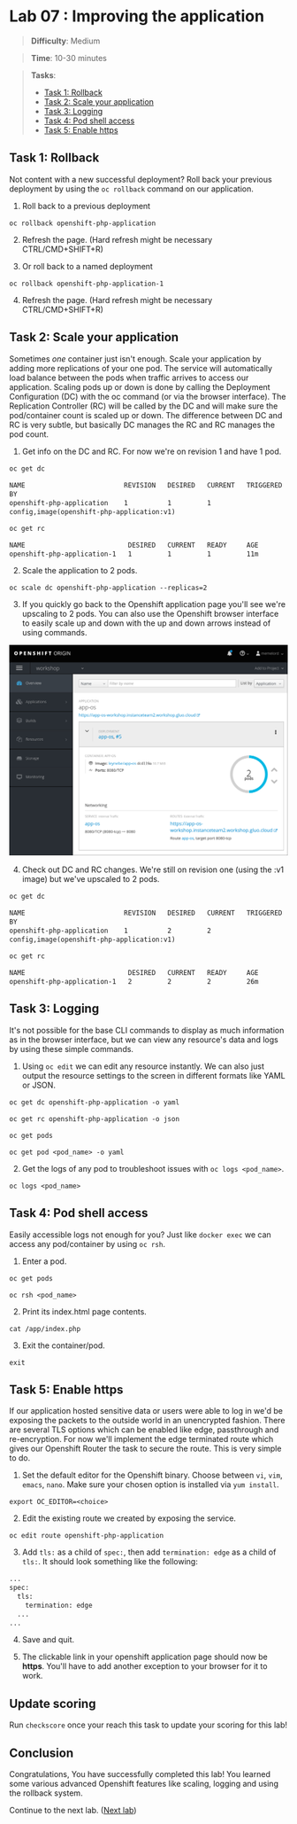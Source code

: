 # Lab 07 : Improving the application

> **Difficulty**: Medium

> **Time**: 10-30 minutes

> **Tasks**:
> - [Task 1: Rollback](#task-1-rollback)
> - [Task 2: Scale your application](#task-2-scale-your-application)
> - [Task 3: Logging](#task-3-logging)
> - [Task 4: Pod shell access](#task-4-pod-shell-access)
> - [Task 5: Enable https](#task-5-enable-https)


## Task 1: Rollback

Not content with a new successful deployment? Roll back your previous deployment by using the `oc rollback` command on our application.

1. Roll back to a previous deployment

  ```
  oc rollback openshift-php-application
  ```

2. Refresh the page. (Hard refresh might be necessary CTRL/CMD+SHIFT+R)
  
3. Or roll back to a named deployment

  ```
  oc rollback openshift-php-application-1
  ```
  
4. Refresh the page. (Hard refresh might be necessary CTRL/CMD+SHIFT+R)


## Task 2: Scale your application

Sometimes *one* container just isn't enough. Scale your application by adding more replications of your one pod. The service will automatically load balance between the pods when traffic arrives to access our application.
Scaling pods up or down is done by calling the Deployment Configuration (DC) with the oc command (or via the browser interface). The Replication Controller (RC) will be called by the DC and will make sure the pod/container count is scaled up or down. The difference between DC and RC is very subtle, but basically DC manages the RC and RC manages the pod count.

1. Get info on the DC and RC. For now we're on revision 1 and have 1 pod.

  ```
  oc get dc
  ```
  
  ```
  NAME                         REVISION   DESIRED   CURRENT   TRIGGERED BY
  openshift-php-application    1          1         1         config,image(openshift-php-application:v1)
  ```
  
  ```
  oc get rc
  ```
  
  ```
  NAME                          DESIRED   CURRENT   READY     AGE
  openshift-php-application-1   1         1         1         11m
  ```

2. Scale the application to 2 pods.

  ```
  oc scale dc openshift-php-application --replicas=2
  ```

3. If you quickly go back to the Openshift application page you'll see we're upscaling to 2 pods. You can also use the Openshift browser interface to easily scale up and down with the up and down arrows instead of using commands.

  ![](../Images/OpenshiftScale2Pods.png)

4. Check out DC and RC changes. We're still on revision one (using the :v1 image) but we've upscaled to 2 pods.

  ```
  oc get dc
  ```
  
  ```
  NAME                         REVISION   DESIRED   CURRENT   TRIGGERED BY
  openshift-php-application    1          2         2         config,image(openshift-php-application:v1)
  ```
  
  ```
  oc get rc
  ```
  
  ```
  NAME                          DESIRED   CURRENT   READY     AGE
  openshift-php-application-1   2         2         2         26m
  ```


## Task 3: Logging

It's not possible for the base CLI commands to display as much information as in the browser interface, but we can view any resource's data and logs by using these simple commands.

1. Using `oc edit` we can edit any resource instantly. We can also just output the resource settings to the screen in different formats like YAML or JSON.

  ```
  oc get dc openshift-php-application -o yaml
  ```

  ```
  oc get rc openshift-php-application -o json
  ```

  ```
  oc get pods
  ```
  
  ```
  oc get pod <pod_name> -o yaml
  ```

2. Get the logs of any pod to troubleshoot issues with `oc logs <pod_name>`.

  ```
  oc logs <pod_name>
  ```

  
## Task 4: Pod shell access

Easily accessible logs not enough for you? Just like `docker exec` we can access any pod/container by using `oc rsh`.

1. Enter a pod.

  ```
  oc get pods
  ```

  ```
  oc rsh <pod_name>
  ```

2. Print its index.html page contents.  

  ```
  cat /app/index.php
  ```
  
3. Exit the container/pod.

  ```
  exit
  ```
  
  
## Task 5: Enable https

If our application hosted sensitive data or users were able to log in we'd be exposing the packets to the outside world in an unencrypted fashion. There are several TLS options which can be enabled like edge, passthrough and re-encryption. For now we'll implement the edge terminated route which gives our Openshift Router the task to secure the route. This is very simple to do.

1. Set the default editor for the Openshift binary. Choose between `vi`, `vim`, `emacs`, `nano`. Make sure your chosen option is installed via `yum install`.

  ```
  export OC_EDITOR=<choice>
  ```

2. Edit the existing route we created by exposing the service.

  ```
  oc edit route openshift-php-application
  ```
  
3. Add `tls:` as a child of `spec:`, then add `termination: edge` as a child of `tls:`. It should look something like the following:

  ```
  ...
  spec:
    tls:
      termination: edge
    ...
  ...
  ```

4. Save and quit.

5. The clickable link in your openshift application page should now be **https**. You'll have to add another exception to your browser for it to work.

  
## Update scoring
Run `checkscore` once your reach this task to update your scoring for this lab!  

  
## Conclusion

Congratulations, You have successfully completed this lab! You learned some various advanced Openshift features like scaling, logging and using the rollback system.

Continue to the next lab. ([Next lab](../Lab%208%20-%20Join%20a%20cluster))